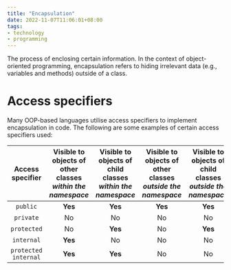 ```yaml
---
title: "Encapsulation"
date: 2022-11-07T11:06:01+08:00
tags:
- technology
- programming
---
```


The process of enclosing certain information. In the context of object-oriented programming, encapsulation refers to hiding irrelevant data (e.g., variables and methods) outside of a class.

# Access specifiers

Many OOP-based languages utilise access specifiers to implement encapsulation in code. The following are some examples of certain access specifiers used:

| Access specifier | Visible to objects of other classes _within the namespace_ | Visible to objects of child classes _within the namespace_ | Visible to objects of other classes _outside the namespace_ | Visible to objects of child classes _outside the namespace_ |
|:-:|:-:|:-:|:-:|:-:|
| `public` | **Yes** | **Yes** | **Yes** | **Yes** |
| `private` | No | No | No | No |
| `protected` | No | **Yes** | No | **Yes** |
| `internal` | **Yes** | No | No | No |
| `protected internal` | **Yes** | **Yes** | No | No |

